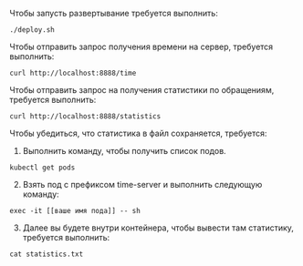 Чтобы запусть развертывание требуется выполнить:

```shell
./deploy.sh
```

Чтобы отправить запрос получения времени на сервер, требуется выполнить:

```shell
curl http://localhost:8888/time
```

Чтобы отправить запрос на получения статистики по обращениям, требуется выполнить:

```shell
curl http://localhost:8888/statistics
```

Чтобы убедиться, что статистика в файл сохраняется, требуется:

1. Выполнить команду, чтобы получить список подов.
```shell
kubectl get pods
```

2. Взять под с префиксом time-server и выполнить следующую команду:
```shell
exec -it [[ваше имя пода]] -- sh
```

3. Далее вы будете внутри контейнера, чтобы вывести там статистику, требуется выполнить:
```shell
cat statistics.txt
```

